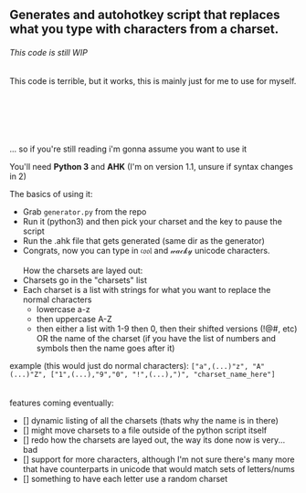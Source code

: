 ## Generates and autohotkey script that replaces what you type with characters from a charset.

###### This code is still WIP

This code is terrible, but it works, this is mainly just for me to use for myself.
\
\
\
\
\
\
\
... so if you're still reading i'm gonna assume you want to use it

You'll need **Python 3** and **AHK** (I'm on version 1.1, unsure if syntax changes in 2)

The basics of using it:
- Grab `generator.py` from the repo
- Run it (python3) and then pick your charset and the key to pause the script
- Run the .ahk file that gets generated (same dir as the generator)
- Congrats, now you can type in 𝔠𝔬𝔬𝔩 and 𝓌𝒶𝒸𝓀𝓎 unicode characters.
\
\
How the charsets are layed out:
- Charsets go in the "charsets" list
- Each charset is a list with strings for what you want to replace the normal characters
  - lowercase a-z
  - then uppercase A-Z
  - then either a list with 1-9 then 0, then their shifted versions (!@#, etc) OR the name of the charset
    (if you have the list of numbers and symbols then the name goes after it)
    
example (this would just do normal characters):
`["a",(...)"z", "A"(...)"Z", ["1",(...),"9","0", "!",(...),")", "charset_name_here"]`
\
\
\
features coming eventually:
  - [] dynamic listing of all the charsets (thats why the name is in there)
  - [] might move charsets to a file outside of the python script itself
  - [] redo how the charsets are layed out, the way its done now is very... bad
  - [] support for more characters, although I'm not sure there's many more that have counterparts in unicode that would match sets of letters/nums
  - [] something to have each letter use a random charset
